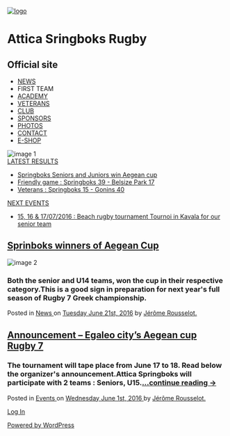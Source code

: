 <!Doctype html>
  <html>
    <head>
       <meta charset="utf-8">
      <title>Attica Sringboks Rugby</title>
      <link rel="stylesheet" href="css/main.css">     
    </head>
    <body> 
      <div id="logo">
        <a class="wrapper" href="http://www.atticaspringboks.gr"><img src="Img/image 3.jpg" alt="logo" ></a>            
        <h1 class="main">Attica Sringboks Rugby</h1>
        <h2 class="main">Official site</h2>  
      </div>
      <div id="pesto"> 
        <ul>
          <nav>
            <li><a href="News.html">NEWS</a></li>
            <li><a hred="First Team.html">FIRST TEAM</a></li>
            <li><a href="Academy.html">ACADEMY</a></li>
            <li><a href="Veteranss.html">VETERANS</a></li>
            <li><a href="Club">CLUB</a></li>
            <li><a href="Sponnsors">SPONSORS</a></li>
            <li><a href="Photos">PHOTOS</a></li>
            <li><a href="Contact">CONTACT</a></li>
            <li><a href="E-Shop">E-SHOP</a></li>
          </nav>
        </ul> 
      </div>     
      <img class="photos" src="Img/image 1.jpg" alt="image 1">
        <div class="group">
          <div class="results" >
          <a  href="LATEST RESULTS">LATEST RESULTS</a>  
            <ul>
              <li><a href="Cup">Springboks Seniors and Juniors win Aegean cup</a></li>
              <li><a href="Friendly Game">Friendly game : Springboks 39 - Belsize Park 17</a></li>
              <li><a href="Vetterans">Veterans : Springboks 15 - Gonins 40</a></li>
            </ul>
            </div>
            <div class="events" >
          <a href="NEXT EVENTS">NEXT EVENTS</a>     
          <ul>
            <li><a href="Beach Rugby">15, 16 & 17/07/2016 : Beach rugby tournament Tournoi in Kavala for our senior team</a></li>
          </ul> 
           </div>
          </div>
        <div  class="Cup"> 
        <div class="win">
          <nav>
            <h2><a href="Sprinboks winners of Aegean Cup">Sprinboks winners of Aegean Cup</a></h2>
          </nav>         
            <img src="Img/image 2.jpg" alt="image 2">
            <h3>Both the senior and U14 teams, won the cup in their respective category.This is a good sign in preparation for next year's full season of Rugby 7 Greek championship.</h3>
            <p>Posted in <a href="News">News </a>on <a href="June 21st, 2016">Tuesday June 21st, 2016</a> by <a href="Jérôme Rousselot"> Jérôme Rousselot.</a></p>
        </div>
        <div class="egaleo">
          <nav>
            <h2><a href="Announcement – Egaleo city’s Aegean cup Rugby 7">Announcement – Egaleo city’s Aegean cup Rugby 7</a></h2>
          </nav>
            <h3>The tournament will tape place from June 17 to 18. Read below the organizer's announcement.Attica Springboks will participate with 2 teams : Seniors, U15.<a href="...continue reading →">...continue reading →</a></h3>
            <p>Posted in <a href="Events"> Events </a> on <a href="June 1st, 2016">Wednesday June 1st, 2016 </a> by <a href="Jérôme Rousselot"> Jérôme Rousselot.</a></p>
       </div>
      </div>
    </body>
    <footer>
      <p><a href="Log in">Log In</a></p>
      <p><a href="https://wordpress.org/" title="Semantic Personal Publishing Platform">Powered by WordPress</a></p>
    </footer>
  </html>

